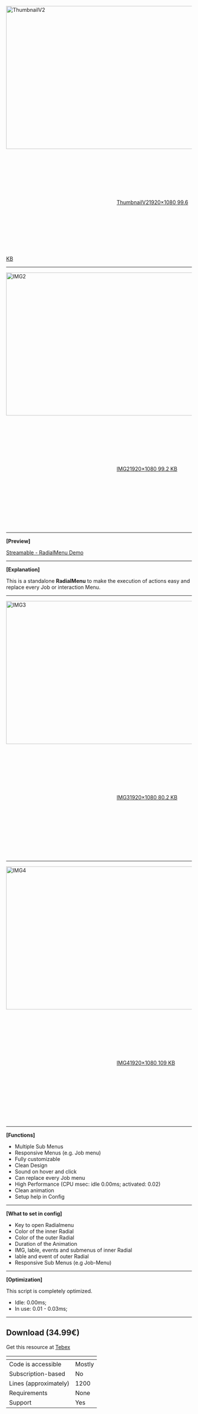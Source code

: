 <div class="cooked"><p></p><div class="lightbox-wrapper"><a class="lightbox" href="https://forum.cfx.re/uploads/default/original/4X/d/c/1/dc19a3f2a7d3f2f812ba040afa42c3bcee77e791.jpeg" data-download-href="https://forum.cfx.re/uploads/default/dc19a3f2a7d3f2f812ba040afa42c3bcee77e791" title="ThumbnailV2"><img src="https://forum.cfx.re/uploads/default/optimized/4X/d/c/1/dc19a3f2a7d3f2f812ba040afa42c3bcee77e791_2_690x388.jpeg" alt="ThumbnailV2" data-base62-sha1="vp5YCQCdnJu6OK89eYKZEyzG1Pj" width="690" height="388" srcset="https://forum.cfx.re/uploads/default/optimized/4X/d/c/1/dc19a3f2a7d3f2f812ba040afa42c3bcee77e791_2_690x388.jpeg, https://forum.cfx.re/uploads/default/optimized/4X/d/c/1/dc19a3f2a7d3f2f812ba040afa42c3bcee77e791_2_1035x582.jpeg 1.5x, https://forum.cfx.re/uploads/default/optimized/4X/d/c/1/dc19a3f2a7d3f2f812ba040afa42c3bcee77e791_2_1380x776.jpeg 2x" data-small-upload="https://forum.cfx.re/uploads/default/optimized/4X/d/c/1/dc19a3f2a7d3f2f812ba040afa42c3bcee77e791_2_10x10.png" loading="lazy" style="aspect-ratio: 690 / 388;"><div class="meta">
<svg class="fa d-icon d-icon-far-image svg-icon" aria-hidden="true"><use href="#far-image"></use></svg><span class="filename">ThumbnailV2</span><span class="informations">1920×1080 99.6 KB</span><svg class="fa d-icon d-icon-discourse-expand svg-icon" aria-hidden="true"><use href="#discourse-expand"></use></svg>
</div></a></div><p></p>
<hr>
<p></p><div class="lightbox-wrapper"><a class="lightbox" href="https://forum.cfx.re/uploads/default/original/4X/b/7/a/b7ae34af4effe2b11de61660277819baae72875d.jpeg" data-download-href="https://forum.cfx.re/uploads/default/b7ae34af4effe2b11de61660277819baae72875d" title="IMG2"><img src="https://forum.cfx.re/uploads/default/optimized/4X/b/7/a/b7ae34af4effe2b11de61660277819baae72875d_2_690x388.jpeg" alt="IMG2" data-base62-sha1="qcUBTPgM8oJzaPhNVX4AQ4iFDXv" width="690" height="388" srcset="https://forum.cfx.re/uploads/default/optimized/4X/b/7/a/b7ae34af4effe2b11de61660277819baae72875d_2_690x388.jpeg, https://forum.cfx.re/uploads/default/optimized/4X/b/7/a/b7ae34af4effe2b11de61660277819baae72875d_2_1035x582.jpeg 1.5x, https://forum.cfx.re/uploads/default/optimized/4X/b/7/a/b7ae34af4effe2b11de61660277819baae72875d_2_1380x776.jpeg 2x" data-small-upload="https://forum.cfx.re/uploads/default/optimized/4X/b/7/a/b7ae34af4effe2b11de61660277819baae72875d_2_10x10.png" loading="lazy" style="aspect-ratio: 690 / 388;"><div class="meta">
<svg class="fa d-icon d-icon-far-image svg-icon" aria-hidden="true"><use href="#far-image"></use></svg><span class="filename">IMG2</span><span class="informations">1920×1080 99.2 KB</span><svg class="fa d-icon d-icon-discourse-expand svg-icon" aria-hidden="true"><use href="#discourse-expand"></use></svg>
</div></a></div><p></p>
<hr>
<p><strong>[Preview]</strong></p>
<p><a href="https://streamable.com/p75y2l" rel="noopener nofollow ugc">Streamable - RadialMenu Demo </a></p>
<hr>
<p><strong>[Explanation]</strong></p>
<p>This is a standalone <strong>RadialMenu</strong> to make the execution of actions easy and replace  every Job or interaction Menu.</p>
<hr>
<p></p><div class="lightbox-wrapper"><a class="lightbox" href="https://forum.cfx.re/uploads/default/original/4X/9/c/2/9c2bca8f91834c337b0fa65c1509901271c96c71.jpeg" data-download-href="https://forum.cfx.re/uploads/default/9c2bca8f91834c337b0fa65c1509901271c96c71" title="IMG3"><img src="https://forum.cfx.re/uploads/default/optimized/4X/9/c/2/9c2bca8f91834c337b0fa65c1509901271c96c71_2_690x388.jpeg" alt="IMG3" data-base62-sha1="mhyj4RE1gfPQ5tkymNCltry9tIt" width="690" height="388" srcset="https://forum.cfx.re/uploads/default/optimized/4X/9/c/2/9c2bca8f91834c337b0fa65c1509901271c96c71_2_690x388.jpeg, https://forum.cfx.re/uploads/default/optimized/4X/9/c/2/9c2bca8f91834c337b0fa65c1509901271c96c71_2_1035x582.jpeg 1.5x, https://forum.cfx.re/uploads/default/optimized/4X/9/c/2/9c2bca8f91834c337b0fa65c1509901271c96c71_2_1380x776.jpeg 2x" data-small-upload="https://forum.cfx.re/uploads/default/optimized/4X/9/c/2/9c2bca8f91834c337b0fa65c1509901271c96c71_2_10x10.png" loading="lazy" style="aspect-ratio: 690 / 388;"><div class="meta">
<svg class="fa d-icon d-icon-far-image svg-icon" aria-hidden="true"><use href="#far-image"></use></svg><span class="filename">IMG3</span><span class="informations">1920×1080 80.2 KB</span><svg class="fa d-icon d-icon-discourse-expand svg-icon" aria-hidden="true"><use href="#discourse-expand"></use></svg>
</div></a></div><p></p>
<hr>
<p></p><div class="lightbox-wrapper"><a class="lightbox" href="https://forum.cfx.re/uploads/default/original/4X/f/b/3/fb37aeca3aad03d2b33829975cb237e7e4709ca7.jpeg" data-download-href="https://forum.cfx.re/uploads/default/fb37aeca3aad03d2b33829975cb237e7e4709ca7" title="IMG4"><img src="https://forum.cfx.re/uploads/default/optimized/4X/f/b/3/fb37aeca3aad03d2b33829975cb237e7e4709ca7_2_690x388.jpeg" alt="IMG4" data-base62-sha1="zQn8YTAvNcblq4m1unvilG7J8qP" width="690" height="388" srcset="https://forum.cfx.re/uploads/default/optimized/4X/f/b/3/fb37aeca3aad03d2b33829975cb237e7e4709ca7_2_690x388.jpeg, https://forum.cfx.re/uploads/default/optimized/4X/f/b/3/fb37aeca3aad03d2b33829975cb237e7e4709ca7_2_1035x582.jpeg 1.5x, https://forum.cfx.re/uploads/default/optimized/4X/f/b/3/fb37aeca3aad03d2b33829975cb237e7e4709ca7_2_1380x776.jpeg 2x" data-small-upload="https://forum.cfx.re/uploads/default/optimized/4X/f/b/3/fb37aeca3aad03d2b33829975cb237e7e4709ca7_2_10x10.png" loading="lazy" style="aspect-ratio: 690 / 388;"><div class="meta">
<svg class="fa d-icon d-icon-far-image svg-icon" aria-hidden="true"><use href="#far-image"></use></svg><span class="filename">IMG4</span><span class="informations">1920×1080 109 KB</span><svg class="fa d-icon d-icon-discourse-expand svg-icon" aria-hidden="true"><use href="#discourse-expand"></use></svg>
</div></a></div><p></p>
<hr>
<p><strong>[Functions]</strong></p>
<ul>
<li>Multiple Sub Menus</li>
<li>Responsive Menus (e.g. Job menu)</li>
<li>Fully customizable</li>
<li>Clean Design</li>
<li>Sound on hover and click</li>
<li>Can replace every Job menu</li>
<li>High Performance (CPU msec: idle 0.00ms; activated: 0.02)</li>
<li>Clean animation</li>
<li>Setup help in Config</li>
</ul>
<hr>
<p><strong>[What to set in config]</strong></p>
<ul>
<li>Key to open Radialmenu</li>
<li>Color of the inner Radial</li>
<li>Color of the outer Radial</li>
<li>Duration of the Animation</li>
<li>IMG, lable, events and submenus of inner Radial</li>
<li>lable and event of outer Radial</li>
<li>Responsive Sub Menus (e.g Job-Menu)</li>
</ul>
<hr>
<strong>[Optimization]</strong>
<p>This script is completely optimized.</p>
<ul>
<li>Idle: 0.00ms;</li>
<li>In use: 0.01 - 0.03ms;</li>
</ul>
<hr>
<h2><strong>Download (34.99€)</strong></h2>
<p>Get this resource at <a href="https://juli.tebex.io/category/custom-fivem-scripts" rel="noopener nofollow ugc">Tebex</a></p>
<div class="md-table">
<table>
<thead>
<tr>
<th></th>
<th></th>
</tr>
</thead>
<tbody>
<tr>
<td>Code is accessible</td>
<td>Mostly</td>
</tr>
<tr>
<td>Subscription-based</td>
<td>No</td>
</tr>
<tr>
<td>Lines (approximately)</td>
<td>1200</td>
</tr>
<tr>
<td>Requirements</td>
<td>None</td>
</tr>
<tr>
<td>Support</td>
<td>Yes</td>
</tr>
</tbody>
</table>
</div></div>
